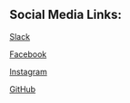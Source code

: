 Social Media Links:
-------------------

[Slack](https://rit-sse.slack.com)

[Facebook](https://www.facebook.com/groups/ritsse/)

[Instagram](https://www.instagram.com/rit_sse/)

[GitHub](https://github.com/rit-sse)
